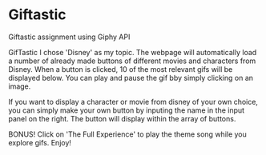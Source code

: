 # Giftastic
Giftastic assignment using Giphy API

GifTastic
I chose 'Disney' as my topic. The webpage will automatically load a number of already made buttons of different movies and characters from Disney. When a button is clicked, 10 of the most relevant gifs will be displayed below. You can play and pause the gif bby simply clicking on an image.

If you want to display a character or movie from disney of your own choice, you can simply make your own button by inputing the name in the input panel on the right. The button will display within the array of buttons.

BONUS! Click on 'The Full Experience' to play the theme song while you explore gifs. Enjoy!

